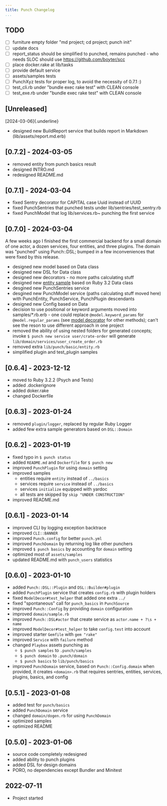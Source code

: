 ```yaml
---
title: Punch Changelog
...
```


## TODO

- [ ] furniture empty folder "md project; cd project; punch init"
- [ ] update docs
- [ ] report_status should be simplified to punched, remains punched - who needs SLOC should use https://github.com/boyter/scc
- [ ] place docker.rake at lib/tasks
- [ ] provide default service
- [ ] assets/samples tests
- [ ] PunchXyz tests for proper log, to avoid the necessity of 0.7.1 :)
- [ ] test_cli.rb under "bundle exec rake test" with CLEAN console
- [ ] test_exe.rb under "bundle exec rake test" with CLEAN console

## [Unreleased]

[2024-03-06]{.underline}

- designed new BuildReport service that builds report in Markdown (lib/assets/report.md.erb)

## [0.7.2] - 2024-03-05

- removed entity from punch basics result
- designed INTRO.md
- redesigned README.md

## [0.7.1] - 2024-03-04

- fixed Sentry decorator for CAPITAL case Uuid instead of UUID
- fixed PunchSentries that punched tests under lib/sentries/test_sentry.rb
- fixed PunchModel that log lib/services.rb~ punching the first service

## [0.7.0] - 2024-03-04

A few weeks ago I finished the first commercial backend for a small domain of one actor, a dozen services, four entities, and three plugins. The domain was "punched" using Punch::DSL; bumped in a few inconveniences that were fixed by this release.

- designed new model based on Data class
- designed new DSL for Data class
- designed new decorators - no more paths calculating stuff
- designed new [entity sample](lib/punch/assets/samples/entity.rb.erb) based on Ruby 3.2 Data class
- desgined new PunchSentries service
- desgined new PunchModel service (paths calculating stuff moved here) with PunchEntity, PunchService, PunchPlugin descendants
- designed new Config based on Data
- decision to use positional or keyword arguments moved into samples/\*.rb.erb - one could replace `@model.keyword_params` for `@model.regular_params` (see [model decorator](lib/punch/decors/model.rb) for other methods); can't see the reson to use different approach in one project
- removed the ability of using nested folders for generated concepts; invoke `$ punch new service user/crate-order` will generate `lib/domain/services/user_create_order.rb`
- removed extra `lib/punch/basic/entity.rb`
- simplified plugin and test_plugin samples

## [0.6.4] - 2023-12-12

- moved to Ruby 3.2.2 (Psych and Tests)
- added .dockerignore
- added doker.rake
- changed Dockerfile

## [0.6.3] - 2023-01-24

- removed `plugin/logger`, replaced by regular Ruby Logger
- added few extra sample generators based on `DSL::Domain`

## [0.6.2] - 2023-01-19

- fixed typo in `$ punch status`
- added `README.md` and `Dockerfile` for `$ punch new`
- improved `PunchPlugin` for using `domain` setting
- improved samples
  - entities require `entity` instead of `../basics`
  - services require `service` instead of `../basics`
  - services `initialize` equipped with yardoc
  - all tests are skipped by `skip "UNDER CONSTRUCTION"`
- improved README.md

## [0.6.1] - 2023-01-14

- improved CLI by logging exception backtrace
- improved `CLI::BANNER`
- improved `Punch.config` for better `punch.yml`
- improved `PunchDomain` by returning log like other punchers
- improved `$ punch basics` by accounting for `domain` setting
- optimized most of `assets/samples`
- updated README.md with `punch_users` statistics

## [0.6.0] - 2023-01-10

- added `Punch::DSL::Plugin` and `DSL::Builder#plugin`
- added `PunchPlugin` service that creates `config.rb` with plugin holders
- fixed `ModelDecor#test_helper` that added one extra `../`
- fixed "spontaneous" call for `punch_basics` in `PunchSource`
- improved `Punch::Config` by providing `domain` configuration
- improved `domain/sample.rb`
- improved `Punch::DSL#actor` that create service as `actor.name + ?\s + name`
- improved `ModelDecor#test_helper` to take `config.test` into account
- improved starter `Gemfile` with `gem "rake"`
- improved `Service` with `failure` method
- changed `Playbox` assets punching as
  - `$ punch samples` to `.punch/samples`
  - `$ punch domain` to `.punch/domain`
  - `$ punch basics` to `lib/punch/basics`
- improved `PunchDomain` service, based on `Punch::Config.domain` when provided, it creates `<domain>.rb` that requires sentries, entities, services, plugins, basics, and config

## [0.5.1] - 2023-01-08

- added test for `punch/basics`
- added `PunchDomain` service
- changed `domain/dogen.rb` for using `PunchDomain`
- optimized samples
- optimized README

## [0.5.0] - 2023-01-06

- source code completely redesigned
- added ability to punch plugins
- added DSL for design domains
- PORO, no dependencies except Bundler and Minitest

## 2022-07-11

- Project started
